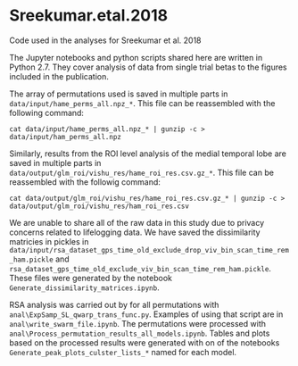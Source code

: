 # Sreekumar.etal.2018
Code used in the analyses for Sreekumar et al. 2018

The Jupyter notebooks and python scripts shared here are written in Python 2.7. They cover analysis of data from single trial betas to the figures included in the publication.

The array of permutations used is saved in multiple parts in `data/input/hame_perms_all.npz_*`. This file can be reassembled with the following command:
```
cat data/input/hame_perms_all.npz_* | gunzip -c > data/input/ham_perms_all.npz
```
Similarly, results from the ROI level analysis of the medial temporal lobe are saved in multiple parts in `data/output/glm_roi/vishu_res/hame_roi_res.csv.gz_*`. This file can be reassembled with the followig command:
```
cat data/output/glm_roi/vishu_res/hame_roi_res.csv.gz_* | gunzip -c > data/output/glm_roi/vishu_res/ham_roi_res.csv
```

We are unable to share all of the raw data in this study due to privacy concerns related to lifelogging data. We have saved the dissimilarity matricies in pickles in `data/input/rsa_dataset_gps_time_old_exclude_drop_viv_bin_scan_time_rem_ham.pickle` and `rsa_dataset_gps_time_old_exclude_viv_bin_scan_time_rem_ham.pickle`. These files were generated by the notebook `Generate_dissimilarity_matrices.ipynb`.

RSA analysis was carried out by for all permutations with `anal\ExpSamp_SL_qwarp_trans_func.py`. Examples of using that script are in `anal\write_swarm_file.ipynb`. The permutations were processed with `anal\Process_permutation_results_all_models.ipynb`. Tables and plots based on the processed results were generated with on of the notebooks `Generate_peak_plots_culster_lists_*` named for each model.
